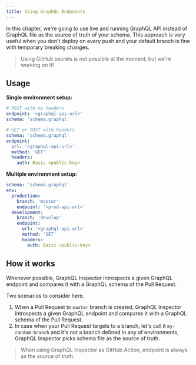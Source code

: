 ```yaml
---
title: Using GraphQL Endpoints
---
```


In this chapter, we're going to use live and running GraphQL API instead of GraphQL file as the source of truth of your schema.
This approach is very useful when you don't deploy on every push and your default branch is fine with temporary breaking changes.

> Using GitHub secrets is not possible at the moment, but we're working on it!

## Usage

**Single environment setup:**

```yaml
# POST with no headers
endpoint: '<graphql-api-url>'
schema: 'schema.graphql'

# GET or POST with headers
schema: 'schema.graphql'
endpoint:
  url: '<graphql-api-url>'
  method: 'GET'
  headers:
    auth: Basic <public-key>
```

**Multiple environment setup:**

```yaml
schema: 'schema.graphql'
env:
  production:
    branch: 'master'
    endpoint: '<prod-api-url>'
  development:
    branch: 'develop'
    endpoint:
      url: '<graphql-api-url>'
      method: 'GET'
      headers:
        auth: Basic <public-key>
```

## How it works

Whenever possible, GraphQL Inspector introspects a given GraphQL endpoint and compares it with a GraphQL schema of the Pull Request.

Two scenarios to consider here.

1. When a Pull Request to `master` branch is created, GraphQL Inspector introspects a given GraphQL endpoint and compares it with a GraphQL schema of the Pull Request.
2. In case when your Pull Request targets to a branch, let's call it `my-random-branch` and it's not a branch defined in any of environments, GraphQL Inspector picks schema file as the source of truth.

> When using GraphQL Inspector as GitHub Action, endpoint is always as the source of truth.
